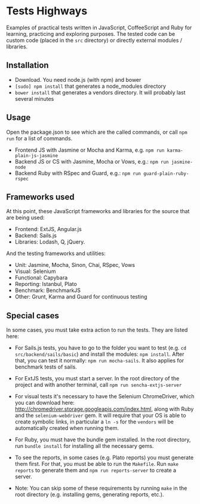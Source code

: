 # Tests Highways

Examples of practical tests written in JavaScript, CoffeeScript and Ruby for learning, practicing and exploring purposes. The tested code can be custom code (placed in the `src` directory) or directly external modules / libraries.

## Installation

- Download. You need node.js (with npm) and bower
- `[sudo] npm install` that generates a node_modules directory
- `bower install` that generates a vendors directory. It will probably last several minutes

## Usage

Open the package.json to see which are the called commands, or call `npm run` for a list of commands.

- Frontend JS with Jasmine or Mocha and Karma, e.g. `npm run karma-plain-js-jasmine`
- Backend JS or CS with Jasmine, Mocha or Vows, e.g.: `npm run jasmine-node`
- Backend Ruby with RSpec and Guard, e.g.: `npm run guard-plain-ruby-rspec`

## Frameworks used

At this point, these JavaScript frameworks and libraries for the source that are being used:

- Frontend: ExtJS, Angular.js
- Backend: Sails.js
- Libraries: Lodash, Q, jQuery.

And the testing frameworks and utilities:

- Unit: Jasmine, Mocha, Sinon, Chai, RSpec, Vows
- Visual: Selenium
- Functional: Capybara
- Reporting: Istanbul, Plato
- Benchmark: BenchmarkJS
- Other: Grunt, Karma and Guard for continuous testing


## Special cases

In some cases, you must take extra action to run the tests. They are listed here:

- For Sails.js tests, you have to go to the folder you want to test (e.g. `cd src/backend/sails/basic`) and install the modules: `npm install`. After that, you can test it normally: `npm run mocha-sails`. It also applies for benchmark tests of sails.

- For ExtJS tests, you must start a server. In the root directory of the project and with another terminal, call `npm run sencha-extjs-server`

- For visual tests it's necessary to have the Selenium ChromeDriver, which you can download here: http://chromedriver.storage.googleapis.com/index.html, along with Ruby and the `selenium-webdriver` gem. It will require that your OS is able to create symbolic links, in particular a `ln -s` for the `vendors` will be automatically created when running them.

- For Ruby, you must have the bundle gem installed. In the root directory, run `bundle install` for installing all the necessary gems.

- To see the reports, in some cases (e.g. Plato reports) you must generate them first. For that, you must be able to run the `Makefile`. Run `make reports` to generate them and `npm run reports-server` to create a server.

- Note: You can skip some of these requirements by running `make` in the root directory (e.g. installing gems, generating reports, etc.).